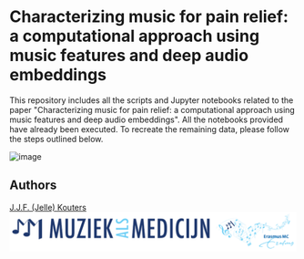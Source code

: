 # Characterizing music for pain relief: a computational approach using music features and deep audio embeddings
This repository includes all the scripts and Jupyter notebooks related to the paper "Characterizing music for pain relief: a computational approach using music features and deep audio embeddings". All the notebooks provided have already been executed. To recreate the remaining data, please follow the steps outlined below.

![image](/manuscript//logo's/workflow.png)

## Authors
[J.J.F. (Jelle) Kouters](https://github.com/jellekouters)
![image](/manuscript//logo's/MAM.png)
